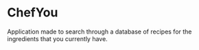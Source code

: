 # ChefYou
Application made to search through a database of recipes for the ingredients that you currently have.
